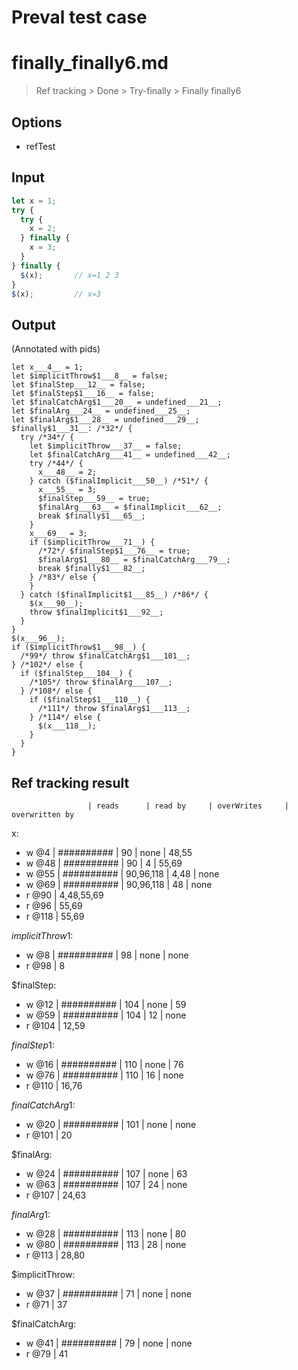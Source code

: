 # Preval test case

# finally_finally6.md

> Ref tracking > Done > Try-finally > Finally finally6

## Options

- refTest

## Input

`````js filename=intro
let x = 1;
try {
  try {
    x = 2;
  } finally {
    x = 3;
  }
} finally {
  $(x);       // x=1 2 3
}
$(x);         // x=3
`````


## Output

(Annotated with pids)

`````filename=intro
let x___4__ = 1;
let $implicitThrow$1___8__ = false;
let $finalStep___12__ = false;
let $finalStep$1___16__ = false;
let $finalCatchArg$1___20__ = undefined___21__;
let $finalArg___24__ = undefined___25__;
let $finalArg$1___28__ = undefined___29__;
$finally$1___31__: /*32*/ {
  try /*34*/ {
    let $implicitThrow___37__ = false;
    let $finalCatchArg___41__ = undefined___42__;
    try /*44*/ {
      x___48__ = 2;
    } catch ($finalImplicit___50__) /*51*/ {
      x___55__ = 3;
      $finalStep___59__ = true;
      $finalArg___63__ = $finalImplicit___62__;
      break $finally$1___65__;
    }
    x___69__ = 3;
    if ($implicitThrow___71__) {
      /*72*/ $finalStep$1___76__ = true;
      $finalArg$1___80__ = $finalCatchArg___79__;
      break $finally$1___82__;
    } /*83*/ else {
    }
  } catch ($finalImplicit$1___85__) /*86*/ {
    $(x___90__);
    throw $finalImplicit$1___92__;
  }
}
$(x___96__);
if ($implicitThrow$1___98__) {
  /*99*/ throw $finalCatchArg$1___101__;
} /*102*/ else {
  if ($finalStep___104__) {
    /*105*/ throw $finalArg___107__;
  } /*108*/ else {
    if ($finalStep$1___110__) {
      /*111*/ throw $finalArg$1___113__;
    } /*114*/ else {
      $(x___118__);
    }
  }
}
`````


## Ref tracking result


                     | reads      | read by     | overWrites     | overwritten by
x:
  - w @4       | ########## | 90          | none           | 48,55
  - w @48      | ########## | 90          | 4              | 55,69
  - w @55      | ########## | 90,96,118   | 4,48           | none
  - w @69      | ########## | 90,96,118   | 48             | none
  - r @90      | 4,48,55,69
  - r @96      | 55,69
  - r @118     | 55,69

$implicitThrow$1:
  - w @8             | ########## | 98          | none           | none
  - r @98            | 8

$finalStep:
  - w @12            | ########## | 104         | none           | 59
  - w @59            | ########## | 104         | 12             | none
  - r @104           | 12,59

$finalStep$1:
  - w @16            | ########## | 110         | none           | 76
  - w @76            | ########## | 110         | 16             | none
  - r @110           | 16,76

$finalCatchArg$1:
  - w @20            | ########## | 101         | none           | none
  - r @101           | 20

$finalArg:
  - w @24            | ########## | 107         | none           | 63
  - w @63            | ########## | 107         | 24             | none
  - r @107           | 24,63

$finalArg$1:
  - w @28            | ########## | 113         | none           | 80
  - w @80            | ########## | 113         | 28             | none
  - r @113           | 28,80

$implicitThrow:
  - w @37            | ########## | 71          | none           | none
  - r @71            | 37

$finalCatchArg:
  - w @41            | ########## | 79          | none           | none
  - r @79            | 41

